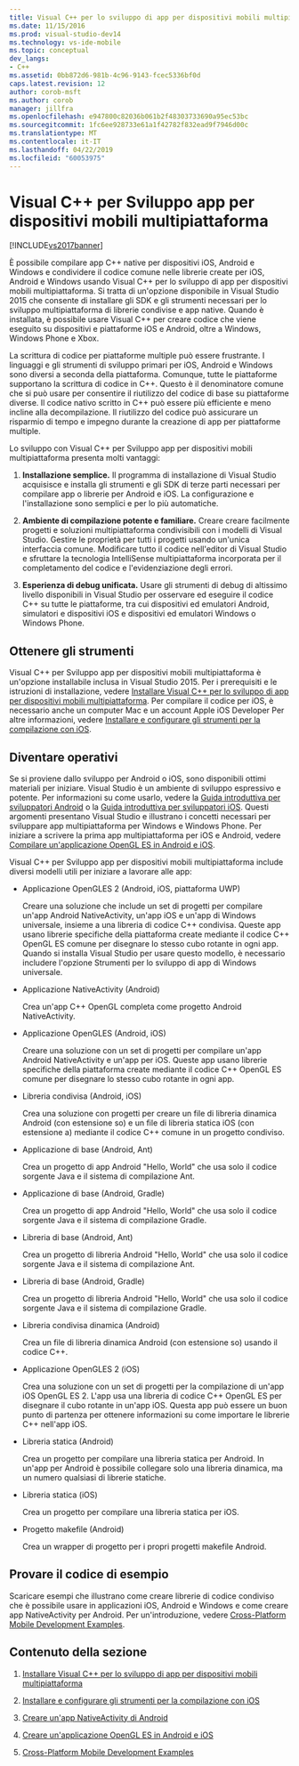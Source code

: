 ```yaml
---
title: Visual C++ per lo sviluppo di app per dispositivi mobili multipiattaforma | Microsoft Docs
ms.date: 11/15/2016
ms.prod: visual-studio-dev14
ms.technology: vs-ide-mobile
ms.topic: conceptual
dev_langs:
- C++
ms.assetid: 0bb872d6-981b-4c96-9143-fcec5336bf0d
caps.latest.revision: 12
author: corob-msft
ms.author: corob
manager: jillfra
ms.openlocfilehash: e947800c82036b061b2f48303733690a95ec53bc
ms.sourcegitcommit: 1fc6ee928733e61a1f42782f832ead9f7946d00c
ms.translationtype: MT
ms.contentlocale: it-IT
ms.lasthandoff: 04/22/2019
ms.locfileid: "60053975"
---
```

# <a name="visual-c-for-cross-platform-mobile-development"></a>Visual C++ per Sviluppo app per dispositivi mobili multipiattaforma
[!INCLUDE[vs2017banner](../includes/vs2017banner.md)]

È possibile compilare app C++ native per dispositivi iOS, Android e Windows e condividere il codice comune nelle librerie create per iOS, Android e Windows usando Visual C++ per lo sviluppo di app per dispositivi mobili multipiattaforma. Si tratta di un'opzione disponibile in Visual Studio 2015 che consente di installare gli SDK e gli strumenti necessari per lo sviluppo multipiattaforma di librerie condivise e app native. Quando è installata, è possibile usare Visual C++ per creare codice che viene eseguito su dispositivi e piattaforme iOS e Android, oltre a Windows, Windows Phone e Xbox.  
  
 La scrittura di codice per piattaforme multiple può essere frustrante. I linguaggi e gli strumenti di sviluppo primari per iOS, Android e Windows sono diversi a seconda della piattaforma. Comunque, tutte le piattaforme supportano la scrittura di codice in C++. Questo è il denominatore comune che si può usare per consentire il riutilizzo del codice di base su piattaforme diverse. Il codice nativo scritto in C++ può essere più efficiente e meno incline alla decompilazione. Il riutilizzo del codice può assicurare un risparmio di tempo e impegno durante la creazione di app per piattaforme multiple.  
  
 Lo sviluppo con Visual C++ per Sviluppo app per dispositivi mobili multipiattaforma presenta molti vantaggi:  
  
1. **Installazione semplice.** Il programma di installazione di Visual Studio acquisisce e installa gli strumenti e gli SDK di terze parti necessari per compilare app o librerie per Android e iOS. La configurazione e l'installazione sono semplici e per lo più automatiche.  
  
2. **Ambiente di compilazione potente e familiare.** Creare creare facilmente progetti e soluzioni multipiattaforma condivisibili con i modelli di Visual Studio. Gestire le proprietà per tutti i progetti usando un'unica interfaccia comune. Modificare tutto il codice nell'editor di Visual Studio e sfruttare la tecnologia IntelliSense multipiattaforma incorporata per il completamento del codice e l'evidenziazione degli errori.  
  
3. **Esperienza di debug unificata.** Usare gli strumenti di debug di altissimo livello disponibili in Visual Studio per osservare ed eseguire il codice C++ su tutte le piattaforme, tra cui dispositivi ed emulatori Android, simulatori e dispositivi iOS e dispositivi ed emulatori Windows o Windows Phone.  
  
## <a name="get-the-tools"></a>Ottenere gli strumenti  
 Visual C++ per Sviluppo app per dispositivi mobili multipiattaforma è un'opzione installabile inclusa in Visual Studio 2015. Per i prerequisiti e le istruzioni di installazione, vedere [Installare Visual C++ per lo sviluppo di app per dispositivi mobili multipiattaforma](../cross-platform/install-visual-cpp-for-cross-platform-mobile-development.md). Per compilare il codice per iOS, è necessario anche un computer Mac e un account Apple iOS Developer Per altre informazioni, vedere [Installare e configurare gli strumenti per la compilazione con iOS](../cross-platform/install-and-configure-tools-to-build-using-ios.md).  
  
## <a name="come-up-to-speed"></a>Diventare operativi  
 Se si proviene dallo sviluppo per Android o iOS, sono disponibili ottimi materiali per iniziare. Visual Studio è un ambiente di sviluppo espressivo e potente. Per informazioni su come usarlo, vedere la [Guida introduttiva per sviluppatori Android](https://msdn.microsoft.com/library/windows/apps/dn275875.aspx) o la [Guida introduttiva per sviluppatori iOS](https://msdn.microsoft.com/library/windows/apps/xaml/jj657966.aspx). Questi argomenti presentano Visual Studio e illustrano i concetti necessari per sviluppare app multipiattaforma per Windows e Windows Phone. Per iniziare a scrivere la prima app multipiattaforma per iOS e Android, vedere [Compilare un'applicazione OpenGL ES in Android e iOS](../cross-platform/build-an-opengl-es-application-on-android-and-ios.md).  
  
 Visual C++ per Sviluppo app per dispositivi mobili multipiattaforma include diversi modelli utili per iniziare a lavorare alle app:  
  
- Applicazione OpenGLES 2 (Android, iOS, piattaforma UWP)  
  
     Creare una soluzione che include un set di progetti per compilare un'app Android NativeActivity, un'app iOS e un'app di Windows universale, insieme a una libreria di codice C++ condivisa. Queste app usano librerie specifiche della piattaforma create mediante il codice C++ OpenGL ES comune per disegnare lo stesso cubo rotante in ogni app. Quando si installa Visual Studio per usare questo modello, è necessario includere l'opzione Strumenti per lo sviluppo di app di Windows universale.  
  
- Applicazione NativeActivity (Android)  
  
     Crea un'app C++ OpenGL completa come progetto Android NativeActivity.  
  
- Applicazione OpenGLES (Android, iOS)  
  
     Creare una soluzione con un set di progetti per compilare un'app Android NativeActivity e un'app per iOS. Queste app usano librerie specifiche della piattaforma create mediante il codice C++ OpenGL ES comune per disegnare lo stesso cubo rotante in ogni app.  
  
- Libreria condivisa (Android, iOS)  
  
     Crea una soluzione con progetti per creare un file di libreria dinamica Android (con estensione so) e un file di libreria statica iOS (con estensione a) mediante il codice C++ comune in un progetto condiviso.  
  
- Applicazione di base (Android, Ant)  
  
     Crea un progetto di app Android "Hello, World" che usa solo il codice sorgente Java e il sistema di compilazione Ant.  
  
- Applicazione di base (Android, Gradle)  
  
     Crea un progetto di app Android "Hello, World" che usa solo il codice sorgente Java e il sistema di compilazione Gradle.  
  
- Libreria di base (Android, Ant)  
  
     Crea un progetto di libreria Android "Hello, World" che usa solo il codice sorgente Java e il sistema di compilazione Ant.  
  
- Libreria di base (Android, Gradle)  
  
     Crea un progetto di libreria Android "Hello, World" che usa solo il codice sorgente Java e il sistema di compilazione Gradle.  
  
- Libreria condivisa dinamica (Android)  
  
     Crea un file di libreria dinamica Android (con estensione so) usando il codice C++.  
  
- Applicazione OpenGLES 2 (iOS)  
  
     Crea una soluzione con un set di progetti per la compilazione di un'app iOS OpenGL ES 2. L'app usa una libreria di codice C++ OpenGL ES per disegnare il cubo rotante in un'app iOS. Questa app può essere un buon punto di partenza per ottenere informazioni su come importare le librerie C++ nell'app iOS.  
  
- Libreria statica (Android)  
  
     Crea un progetto per compilare una libreria statica per Android. In un'app per Android è possibile collegare solo una libreria dinamica, ma un numero qualsiasi di librerie statiche.  
  
- Libreria statica (iOS)  
  
     Crea un progetto per compilare una libreria statica per iOS.  
  
- Progetto makefile (Android)  
  
     Crea un wrapper di progetto per i propri progetti makefile Android.  
  
## <a name="try-out-sample-code"></a>Provare il codice di esempio  
 Scaricare esempi che illustrano come creare librerie di codice condiviso che è possibile usare in applicazioni iOS, Android e Windows e come creare app NativeActivity per Android. Per un'introduzione, vedere [Cross-Platform Mobile Development Examples](../cross-platform/cross-platform-mobile-development-examples.md).  
  
## <a name="in-this-section"></a>Contenuto della sezione  
  
1. [Installare Visual C++ per lo sviluppo di app per dispositivi mobili multipiattaforma](../cross-platform/install-visual-cpp-for-cross-platform-mobile-development.md)  
  
2. [Installare e configurare gli strumenti per la compilazione con iOS](../cross-platform/install-and-configure-tools-to-build-using-ios.md)  
  
3. [Creare un'app NativeActivity di Android](../cross-platform/create-an-android-native-activity-app.md)  
  
4. [Creare un'applicazione OpenGL ES in Android e iOS](../cross-platform/build-an-opengl-es-application-on-android-and-ios.md)  
  
5. [Cross-Platform Mobile Development Examples](../cross-platform/cross-platform-mobile-development-examples.md)
